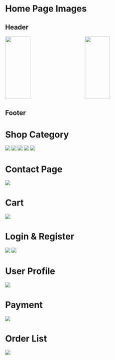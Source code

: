 # Home Page Images

## Header

<img src="/Project-Images/Home.png" style="height:200px;width:40%;margin-right:50px"> <img src="/Project-Images/Home-2.png" style="height:200px;width:40%">

## Footer



#  Shop Category

<img src="/Project-Images/Mobile.png">

<img src="/Project-Images/Laptop.png">

<img src="/Project-Images/Tab.png">

<img src="/Project-Images/Case-cover.png">

<img src="/Project-Images/Tv-audio.png">

# Contact Page 

<img src="/Project-Images/contactus.png">

# Cart

<img src="/Project-Images/cart.png">

# Login & Register

<img src="/Project-Images/login.png">

<img src="/Project-Images/register.png">

# User Profile

<img src="/Project-Images/profile.png">

# Payment

<img src="/Project-Images/payment.png">

# Order List

<img src="/Project-Images/orderlist.png">
